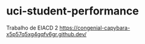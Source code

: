 # uci-student-performance
Trabalho de EIACD 2
https://congenial-capybara-x5p57q5xg4gqfv6gr.github.dev/
